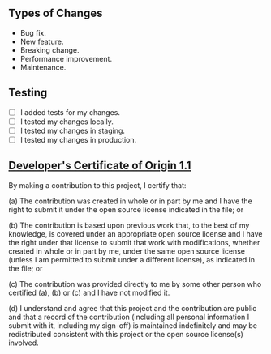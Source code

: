 <!--
What changes are being made? What problem are you solving?
What feature/bug is being fixed here?
If this is an aesthetic change, please include screenshots.
Link to any relevant issues.
-->

## Types of Changes

<!-- Delete any which don't apply (feel free to modify): -->

- Bug fix.
- New feature.
- Breaking change.
- Performance improvement.
- Maintenance.

## Testing

<!-- Delete any which don't apply (you don't need to check all of them initially): -->

- [ ] I added tests for my changes.
- [ ] I tested my changes locally.
- [ ] I tested my changes in staging.
- [ ] I tested my changes in production.

## [Developer's Certificate of Origin 1.1](https://developercertificate.org/)

<!--
Developer Certificate of Origin
Version 1.1

Copyright (C) 2004, 2006 The Linux Foundation and its contributors.

Everyone is permitted to copy and distribute verbatim copies of this
license document, but changing it is not allowed.
-->

By making a contribution to this project, I certify that:

(a) The contribution was created in whole or in part by me and I
    have the right to submit it under the open source license
    indicated in the file; or

(b) The contribution is based upon previous work that, to the best
    of my knowledge, is covered under an appropriate open source
    license and I have the right under that license to submit that
    work with modifications, whether created in whole or in part
    by me, under the same open source license (unless I am
    permitted to submit under a different license), as indicated
    in the file; or

(c) The contribution was provided directly to me by some other
    person who certified (a), (b) or (c) and I have not modified
    it.

(d) I understand and agree that this project and the contribution
    are public and that a record of the contribution (including all
    personal information I submit with it, including my sign-off) is
    maintained indefinitely and may be redistributed consistent with
    this project or the open source license(s) involved.
